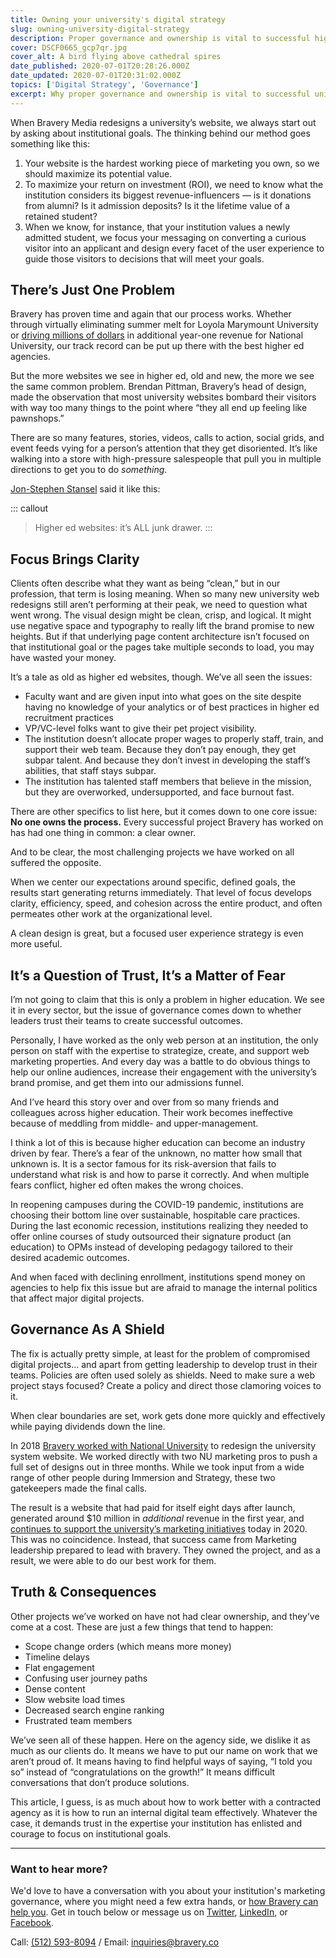 ```yaml
---
title: Owning your university's digital strategy
slug: owning-university-digital-strategy
description: Proper governance and ownership is vital to successful higher ed digital strategy. Who owns your process?
cover: DSCF0665_gcp7qr.jpg
cover_alt: A bird flying above cathedral spires
date_published: 2020-07-01T20:28:26.000Z
date_updated: 2020-07-01T20:31:02.000Z
topics: ['Digital Strategy', 'Governance']
excerpt: Why proper governance and ownership is vital to successful university digital strategy. Who owns your process?
---
```


When Bravery Media redesigns a university’s website, we always start out by asking about institutional goals. The thinking behind our method goes something like this:

1. Your website is the hardest working piece of marketing you own, so we should maximize its potential value.
2. To maximize your return on investment (ROI), we need to know what the institution considers its biggest revenue-influencers — is it donations from alumni? Is it admission deposits? Is it the lifetime value of a retained student?
3. When we know, for instance, that your institution values a newly admitted student, we focus your messaging on converting a curious visitor into an applicant and design every facet of the user experience to guide those visitors to decisions that will meet your goals.

## There’s Just One Problem

Bravery has proven time and again that our process works. Whether through virtually eliminating summer melt for Loyola Marymount University or [driving millions of dollars](/insight/higher-ed-website-redesign-small-team/) in additional year-one revenue for National University, our track record can be put up there with the best higher ed agencies.

But the more websites we see in higher ed, old and new, the more we see the same common problem. Brendan Pittman, Bravery’s head of design, made the observation that most university websites bombard their visitors with way too many things to the point where “they all end up feeling like pawnshops.”

There are so many features, stories, videos, calls to action, social grids, and event feeds vying for a person’s attention that they get disoriented. It’s like walking into a store with high-pressure salespeople that pull you in multiple directions to get you to do *something*.

[Jon-Stephen Stansel](https://jsstansel.com/?utm_source=bravery) said it like this:

::: callout
> Higher ed websites: it’s ALL junk drawer.
:::

## Focus Brings Clarity

Clients often describe what they want as being “clean,” but in our profession, that term is losing meaning. When so many new university web redesigns still aren’t performing at their peak, we need to question what went wrong. The visual design might be clean, crisp, and logical. It might use negative space and typography to really lift the brand promise to new heights. But if that underlying page content architecture isn’t focused on that institutional goal or the pages take multiple seconds to load, you may have wasted your money.

It’s a tale as old as higher ed websites, though. We’ve all seen the issues:

- Faculty want and are given input into what goes on the site despite having no knowledge of your analytics or of best practices in higher ed recruitment practices
- VP/VC-level folks want to give their pet project visibility.
- The institution doesn’t allocate proper wages to properly staff, train, and support their web team. Because they don’t pay enough, they get subpar talent. And because they don’t invest in developing the staff’s abilities, that staff stays subpar.
- The institution has talented staff members that believe in the mission, but they are overworked, undersupported, and face burnout fast.

There are other specifics to list here, but it comes down to one core issue: **No one owns the process.** Every successful project Bravery has worked on has had one thing in common: a clear owner.

And to be clear, the most challenging projects we have worked on all suffered the opposite.

When we center our expectations around specific, defined goals, the results start generating returns immediately. That level of focus develops clarity, efficiency, speed, and cohesion across the entire product, and often permeates other work at the organizational level.

A clean design is great, but a focused user experience strategy is even more useful.

## It’s a Question of Trust, It’s a Matter of Fear

I’m not going to claim that this is only a problem in higher education. We see it in every sector, but the issue of governance comes down to whether leaders trust their teams to create successful outcomes.

Personally, I have worked as the only web person at an institution, the only person on staff with the expertise to strategize, create, and support web marketing properties. And every day was a battle to do obvious things to help our online audiences, increase their engagement with the university’s brand promise, and get them into our admissions funnel.

And I’ve heard this story over and over from so many friends and colleagues across higher education. Their work becomes ineffective because of meddling from middle- and upper-management.

I think a lot of this is because higher education can become an industry driven by fear. There’s a fear of the unknown, no matter how small that unknown is. It is a sector famous for its risk-aversion that fails to understand what risk is and how to parse it correctly. And when multiple fears conflict, higher ed often makes the wrong choices.

In reopening campuses during the COVID-19 pandemic, institutions are choosing their bottom line over sustainable, hospitable care practices. During the last economic recession, institutions realizing they needed to offer online courses of study outsourced their signature product (an education) to OPMs instead of developing pedagogy tailored to their desired academic outcomes.

And when faced with declining enrollment, institutions spend money on agencies to help fix this issue but are afraid to manage the internal politics that affect major digital projects.

## Governance As A Shield

The fix is actually pretty simple, at least for the problem of compromised digital projects... and apart from getting leadership to develop trust in their teams. Policies are often used solely as shields. Need to make sure a web project stays focused? Create a policy and direct those clamoring voices to it.

When clear boundaries are set, work gets done more quickly and effectively while paying dividends down the line.

In 2018 [Bravery worked with National University](/insight/higher-ed-website-redesign-small-team/) to redesign the university system website. We worked directly with two NU marketing pros to push a full set of designs out in three months. While we took input from a wide range of other people during Immersion and Strategy, these two gatekeepers made the final calls.

The result is a website that had paid for itself eight days after launch, generated around $10 million in *additional* revenue in the first year, and [continues to support the university’s marketing initiatives](https://nu.edu/) today in 2020. This was no coincidence. Instead, that success came from Marketing leadership prepared to lead with bravery. They owned the project, and as a result, we were able to do our best work for them.

## Truth & Consequences

Other projects we’ve worked on have not had clear ownership, and they’ve come at a cost. These are just a few things that tend to happen:

- Scope change orders (which means more money)
- Timeline delays
- Flat engagement
- Confusing user journey paths
- Dense content
- Slow website load times
- Decreased search engine ranking
- Frustrated team members

We’ve seen all of these happen. Here on the agency side, we dislike it as much as our clients do. It means we have to put our name on work that we aren’t proud of. It means having to find helpful ways of saying, “I told you so” instead of “congratulations on the growth!” It means difficult conversations that don’t produce solutions.

This article, I guess, is as much about how to work better with a contracted agency as it is how to run an internal digital team effectively. Whatever the case, it demands trust in the expertise your institution has enlisted and courage to focus on institutional goals.

---

### Want to hear more?

We'd love to have a conversation with you about your institution's marketing governance, where you might need a few extra hands, or [how Bravery can help you](/services/?utm_source=insight). Get in touch below or message us on [Twitter](https://twitter.com/braverymedia), [LinkedIn](https://www.linkedin.com/company/bravery-media), or [Facebook](https://www.facebook.com/braverymedia/).

Call: [(512) 593-8094](tel:+15125938094) / Email: [inquiries@bravery.co](mailto:inquiries@bravery.co)
